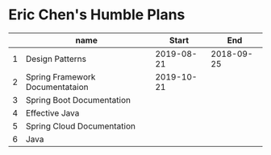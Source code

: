 # Eric Chen's Humble Plans

|      | name                            | Start      | End        |
| ---- | ------------------------------- | ---------- | ---------- |
| 1    | Design Patterns                 | 2019-08-21 | 2018-09-25 |
| 2    | Spring Framework Documentataion | 2019-10-21 |            |
| 3    | Spring Boot Documentation       |            |            |
| 4    | Effective Java                  |            |            |
| 5    | Spring Cloud Documentation      |            |            |
| 6    | Java                            |            |            |

